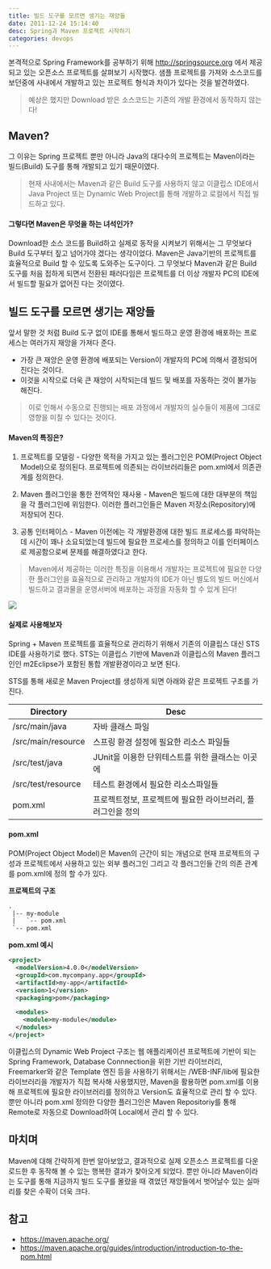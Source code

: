 ```yaml
---
title: 빌드 도구를 모르면 생기는 재앙들
date: 2011-12-24 15:14:40
desc: Spring과 Maven 프로젝트 시작하기
categories: devops
---
```


본격적으로 Spring Framework를 공부하기 위해 http://springsource.org 에서 제공되고 있는 오픈소스 프로젝트를 살펴보기 시작했다. 샘플 프로젝트를 가져와 소스코드를 보던중에 사내에서 개발하고 있는 프로젝트 형식과 차이가 있다는 것을 발견하였다.

> 예상은 했지만 Download 받은 소스코드는 기존의 개발 환경에서 동작하지 않는다!

## Maven?

그 이유는 Spring 프로젝트 뿐만 아니라 Java의 대다수의 프로젝트는 Maven이라는 빌드(Build) 도구를 통해 개발되고 있기 때문이였다.

> 현재 사내에서는 Maven과 같은 Build 도구를 사용하지 않고 이클립스 IDE에서 Java Project 또는 Dynamic Web Project를 통해 개발하고 로컬에서 직접 빌드하고 있다.

#### 그렇다면 Maven은 무엇을 하는 녀석인가?

Download한 소스 코드를 Build하고 실제로 동작을 시켜보기 위해서는 그 무엇보다 Build 도구부터 짚고 넘어가야 겠다는 생각이었다. Maven은 Java기반의 프로젝트를 효율적으로 Build 할 수 있도록 도와주는 도구이다. 그 무엇보다 Maven과 같은 Build 도구를 처음 접하게 되면서 전환된 패러다임은 프로젝트를 더 이상 개발자 PC의 IDE에서 빌드할 필요가 없어진 다는 것이였다.

## 빌드 도구를 모르면 생기는 재앙들

앞서 말한 것 처럼 Build 도구 없이 IDE를 통해서 빌드하고 운영 환경에 배포하는 프로세스는 여러가지 재앙을 가져다 준다.

- 가장 큰 재앙은 운영 환경에 배포되는 Version이 개발자의 PC에 의해서 결정되어 진다는 것이다.
- 이것을 시작으로 더욱 큰 재앙이 시작되는데 빌드 및 배포를 자동하는 것이 불가능해진다.

> 이로 인해서 수동으로 진행되는 배포 과정에서 개발자의 실수들이 제품에 그대로 영향을 미칠 수 있다는 것이다.

#### Maven의 특징은?

1. 프로젝트를 모델링 - 다양한 목적을 가지고 있는 플러그인은 POM(Project Object Model)으로 정의된다. 프로젝트에 의존되는 라이브러리들은 pom.xml에서 의존관계를 정의한다.

2. Maven 플러그인을 통한 전역적인 재사용 - Maven은 빌드에 대한 대부분의 책임을 각 플러그인에 위임한다. 이러한 플러그인들은 Maven 저장소(Repository)에 저장되어 진다.

3. 공통 인터페이스 - Maven 이전에는 각 개발환경에 대한 빌드 프로세스를 파악하는데 시간이 꽤나 소요되었는데 빌드에 필요한 프로세스를 정의하고 이를 인터페이스로 제공함으로써 문제를 해결하였다고 한다.

> Maven에서 제공하는 이러한 특징을 이용해서 개발자는 프로젝트에 필요한 다양한 플러그인을 효율적으로 관리하고 개발자의 IDE가 아닌 별도의 빌드 머신에서 빌드하고 결과물을 운영서버에 배포하는 과정을 자동화 할 수 있게 된다!

<img src='https://docs.google.com/drawings/d/sXI3kLvdTi1iS2O2nA5En9g/image?w=720&h=513&rev=1009&ac=1' />

#### 실제로 사용해보자

Spring + Maven 프로젝트를 효율적으로 관리하기 위해서 기존의 이클립스 대신 STS IDE를 사용하기로 했다. STS는 이클립스 기반에 Maven과 이클립스의 Maven 플러그인인 m2Eclipse가 포함된 통합 개발환경이라고 보면 된다.

STS를 통해 새로운 Maven Project를 생성하게 되면 아래와 같은 프로젝트 구조를 가진다.

| Directory | Desc |
--|--
/src/main/java | 자바 클래스 파일
/src/main/resource | 스프링 환경 설정에 필요한 리소스 파일들
/src/test/java | JUnit을 이용한 단위테스트를 위한 클래스는 이곳에
/src/test/resource | 테스트 환경에서 필요한 리소스파일들
pom.xml | 프로젝트정보, 프로젝트에 필요한 라이브러리, 플러그인을 정의

#### pom.xml

POM(Project Object Model)은 Maven의 근간이 되는 개념으로 현재 프로젝트의 구성과 프로젝트에서 사용하고 있는 외부 플러그인 그리고 각 플러그인들 간의 의존 관계를 pom.xml에 정의 할 수가 있다.

**프로젝트의 구조**

```xml
.
 |-- my-module
 |   `-- pom.xml
 `-- pom.xml
```

**pom.xml 예시**

```xml
<project>
  <modelVersion>4.0.0</modelVersion>
  <groupId>com.mycompany.app</groupId>
  <artifactId>my-app</artifactId>
  <version>1</version>
  <packaging>pom</packaging>

  <modules>
    <module>my-module</module>
  </modules>
</project>
```

이클립스의 Dynamic Web Project 구조는 웹 애플리케이션 프로젝트에 기반이 되는 Spring Framework, Database Connnection을 위한 기반 라이브러리, Freemarker와 같은 Template 엔진 등을 사용하기 위해서는 /WEB-INF/lib에 필요한 라이브러리을 개발자가 직접 복사해 사용했지만, Maven을 활용하면 pom.xml를 이용해 프로젝트에 필요한 라이브러리를 정의하고 Version도 효율적으로 관리 할 수 있다. 뿐만 아니라 pom.xml 정의한 다양한 플러그인은 Maven Repositoriy를 통해 Remote로 자동으로 Download하여 Local에서 관리 할 수 있다.

## 마치며

Maven에 대해 간략하게 한번 알아보았고, 결과적으로 실제 오픈소스 프로젝트를 다운로드한 후 동작해 볼 수 있는 행복한 결과가 찾아오게 되었다. 뿐만 아니라 Maven이라는 도구를 통해 지금까지 빌드 도구를 몰랐을 때 겪었던 재앙들에서 벗어날수 있는 실마리를 찾은 수확이 더욱 크다.

## 참고

- https://maven.apache.org/
- https://maven.apache.org/guides/introduction/introduction-to-the-pom.html
